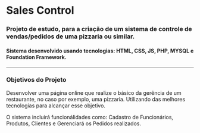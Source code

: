 # Sales Control
### Projeto de estudo, para a criação de um sistema de controle de vendas/pedidos de uma pizzaria ou similar.
#### Sistema desenvolvido usando tecnologias: HTML, CSS, JS, PHP, MYSQL e Foundation Framework.

---
### Objetivos do Projeto

Desenvolver uma página online que realize o básico da gerência de um restaurante, no caso por exemplo, uma pizzaria. Utilizando das melhores tecnologias para alcançar esse objetivo.

  O sistema incluirá funcionálidades como: Cadastro de Funcionários, Produtos, Clientes e Gerenciará os Pedidos realizados.
  
